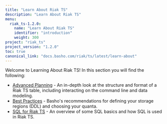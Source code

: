 ```yaml
---
title: "Learn About Riak TS"
description: "Learn About Riak TS"
menu:
  riak_ts-1.2.0:
    name: "Learn About Riak TS"
    identifier: "introduction"
    weight: 300
project: "riak_ts"
project_version: "1.2.0"
toc: true
canonical_link: "docs.basho.com/riak/ts/latest/learn-about"
---
```


[advancedplanning]: http://docs.basho.com/riakts/1.2.0/learn-about/advancedplanning
[bestpractices]: http://docs.basho.com/riakts/1.2.0/learn-about/bestpractices
[sqlriakts]: http://docs.basho.com/riakts/1.2.0/learn-about/sqlriakts


Welcome to Learning About Riak TS! In this section you will find the following:

* [Advanced Planning][advancedplanning] - An in-depth look at the structure and format of a Riak TS table, including interacting on the command line and data modeling.
* [Best Practices][bestpractices] - Basho's recommendations for defining your storage regions (DDL) and choosing your quanta.
* [SQL for Riak TS][sqlriakts] - An overview of some SQL basics and how SQL is used in Riak TS.
